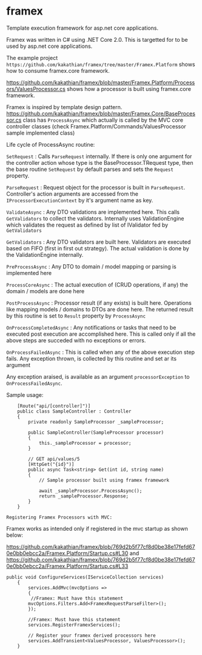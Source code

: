 # framex
Template execution framework for asp.net core applications.

Framex was written in C# using .NET Core 2.0. This is targetted for to be used by asp.net core applications.

The example project `https://github.com/kakathian/framex/tree/master/Framex.Platform` shows how to consume framex.core framework.

https://github.com/kakathian/framex/blob/master/Framex.Platform/Processors/ValuesProcessor.cs shows how a processor is built using framex.core framework.

Framex is inspired by template design pattern.
https://github.com/kakathian/framex/blob/master/Framex.Core/BaseProcessor.cs class has `ProcessAsync` which actually
is called by the MVC core controller classes (check Framex.Platform/Commands/ValuesProcessor sample implemented class) 

Life cycle of ProcessAsync routine:

`SetRequest`	: 	Calls `ParseRequest` internally. If there is only one argument for the
					controller action whose type is the BaseProcessor.TRequest type, then the base routine `SetRequest` by default parses
					and sets the `Request` property.
				
`ParseRequest`	: 	Request object for the processor is built in `ParseRequest`. Controller's action arguments are accessed from the
					`IProcessorExecutionContext` by it's argument name as key.
				
`ValidateAsync`	:	Any DTO validations are implemented here. This calls `GetValidators` to collect the validators.
					Internally uses ValidationEngine which validates the request as defined by list of IValidator fed by `GetValidators`
					
`GetValidators`	:	Any DTO validators are built here. Validators are executed based on FIFO (first in first out strategy). The actual
					validation is done by the ValidationEngine internally.
					
`PreProcessAsync`	:	Any DTO to domain / model mapping or parsing is implemented here

`ProcessCoreAsync`	:	The actual execution of (CRUD operations, if any) the domain / models are done here

`PostProcessAsync`	:	Processor result (if any exists) is built here. Operations like mapping models / domains to DTOs are done here.
						The returned result by this routine is set to `Result` property by `ProcessAsync`
						
`OnProcessCompletedAsync`	:	Any notifications or tasks that need to be executed post execution are accomplished here.
								This is called only if all the above steps are succeded with no exceptions or errors.
								
`OnProcessFailedAsync`	:	This is called when any of the above execution step fails. Any exception thrown, is collected by this routine and set ar its argument 
							
Any exception araised, is available as an argument `processorException` to `OnProcessFailedAsync`.

Sample usage:

```
    [Route("api/[controller]")]
    public class SampleController : Controller
    {
        private readonly SampleProcessor _sampleProcessor;
		
        public SampleController(SampleProcessor processor)
        {
            this._sampleProcessor = processor;
        }
        
        // GET api/values/5
        [HttpGet("{id}")]
        public async Task<string> Get(int id, string name)
        {
            // Sample processor built using framex framework
			
            await _sampleProcessor.ProcessAsync();
            return _sampleProcessor.Response;
        }
    }
```

`Registering Framex Processors with MVC:`

Framex works as intended only if registered in the mvc startup as shown below:

https://github.com/kakathian/framex/blob/769d2b5f77cf8d0be38e17fefd670e0bb0ebcc2a/Framex.Platform/Startup.cs#L30
and 
https://github.com/kakathian/framex/blob/769d2b5f77cf8d0be38e17fefd670e0bb0ebcc2a/Framex.Platform/Startup.cs#L33

```
public void ConfigureServices(IServiceCollection services)
    {
	    services.AddMvc(mvcOptions =>
	    {
	     //Framex: Must have this statement
		mvcOptions.Filters.Add<FramexRequestParseFilter>();
	    });

	    //Framex: Must have this statement
	    services.RegisterFramexServices();
	    
	    // Register your framex derived processors here
	    services.AddTransient<ValuesProcessor, ValuesProcessor>();
    }
```
							

							
							


				
